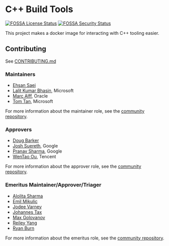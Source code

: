 # C++ Build Tools

[![FOSSA License Status](https://app.fossa.com/api/projects/custom%2B162%2Fgithub.com%2Fopen-telemetry%2Fcpp-build-tools.svg?type=shield&issueType=license)](https://app.fossa.com/projects/custom%2B162%2Fgithub.com%2Fopen-telemetry%2Fcpp-build-tools?ref=badge_shield&issueType=license)
[![FOSSA Security Status](https://app.fossa.com/api/projects/custom%2B162%2Fgithub.com%2Fopen-telemetry%2Fcpp-build-tools.svg?type=shield&issueType=security)](https://app.fossa.com/projects/custom%2B162%2Fgithub.com%2Fopen-telemetry%2Fcpp-build-tools?ref=badge_shield&issueType=security)

This project makes a docker image for interacting with C++ tooling easier.

## Contributing

See [CONTRIBUTING.md](CONTRIBUTING.md)

### Maintainers

- [Ehsan Saei](https://github.com/esigo)
- [Lalit Kumar Bhasin](https://github.com/lalitb), Microsoft
- [Marc Alff](https://github.com/marcalff), Oracle
- [Tom Tan](https://github.com/ThomsonTan), Microsoft

For more information about the maintainer role, see the [community repository](https://github.com/open-telemetry/community/blob/main/guides/contributor/membership.md#maintainer).

### Approvers

- [Doug Barker](https://github.com/dbarker)
- [Josh Suereth](https://github.com/jsuereth), Google
- [Pranav Sharma](https://github.com/psx95), Google
- [WenTao Ou](https://github.com/owent), Tencent

For more information about the approver role, see the [community repository](https://github.com/open-telemetry/community/blob/main/guides/contributor/membership.md#approver).

### Emeritus Maintainer/Approver/Triager

- [Alolita Sharma](https://github.com/alolita)
- [Emil Mikulic](https://github.com/g-easy)
- [Jodee Varney](https://github.com/jodeev)
- [Johannes Tax](https://github.com/pyohannes)
- [Max Golovanov](https://github.com/maxgolov)
- [Reiley Yang](https://github.com/reyang)
- [Ryan Burn](https://github.com/rnburn)

For more information about the emeritus role, see the [community repository](https://github.com/open-telemetry/community/blob/main/guides/contributor/membership.md#emeritus-maintainerapprovertriager).
